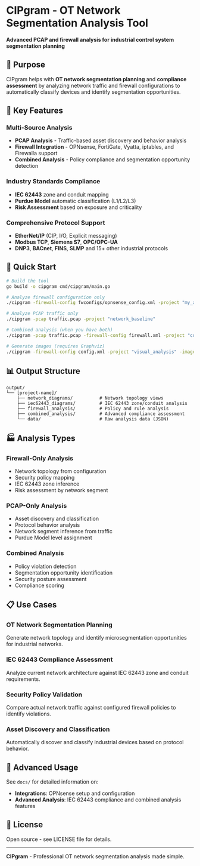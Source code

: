 # CIPgram - OT Network Segmentation Analysis Tool

**Advanced PCAP and firewall analysis for industrial control system segmentation planning**

## 🎯 Purpose
CIPgram helps with **OT network segmentation planning** and **compliance assessment** by analyzing network traffic and firewall configurations to automatically classify devices and identify segmentation opportunities.

## 🔧 Key Features

### **Multi-Source Analysis**
- **PCAP Analysis** - Traffic-based asset discovery and behavior analysis
- **Firewall Integration** - OPNsense, FortiGate, Vyatta, iptables, and Firewalla support
- **Combined Analysis** - Policy compliance and segmentation opportunity detection

### **Industry Standards Compliance**
- **IEC 62443** zone and conduit mapping
- **Purdue Model** automatic classification (L1/L2/L3)
- **Risk Assessment** based on exposure and criticality

### **Comprehensive Protocol Support**
- **EtherNet/IP** (CIP, I/O, Explicit messaging)
- **Modbus TCP**, **Siemens S7**, **OPC/OPC-UA**
- **DNP3**, **BACnet**, **FINS**, **SLMP** and 15+ other industrial protocols

## 🚀 Quick Start

```bash
# Build the tool
go build -o cipgram cmd/cipgram/main.go

# Analyze firewall configuration only
./cipgram -firewall-config fwconfigs/opnsense_config.xml -project "my_analysis"

# Analyze PCAP traffic only  
./cipgram -pcap traffic.pcap -project "network_baseline"

# Combined analysis (when you have both)
./cipgram -pcap traffic.pcap -firewall-config firewall.xml -project "compliance_assessment"

# Generate images (requires Graphviz)
./cipgram -firewall-config config.xml -project "visual_analysis" -images=true
```

## 📊 Output Structure

```
output/
└── [project-name]/
    ├── network_diagrams/          # Network topology views
    ├── iec62443_diagrams/         # IEC 62443 zone/conduit analysis
    ├── firewall_analysis/         # Policy and rule analysis
    ├── combined_analysis/         # Advanced compliance assessment
    └── data/                      # Raw analysis data (JSON)
```

## 🏭 Analysis Types

### **Firewall-Only Analysis**
- Network topology from configuration
- Security policy mapping
- IEC 62443 zone inference
- Risk assessment by network segment

### **PCAP-Only Analysis**  
- Asset discovery and classification
- Protocol behavior analysis
- Network segment inference from traffic
- Purdue Model level assignment

### **Combined Analysis**
- Policy violation detection
- Segmentation opportunity identification
- Security posture assessment
- Compliance scoring

## 📋 Use Cases

### **OT Network Segmentation Planning**
Generate network topology and identify microsegmentation opportunities for industrial networks.

### **IEC 62443 Compliance Assessment**
Analyze current network architecture against IEC 62443 zone and conduit requirements.

### **Security Policy Validation**
Compare actual network traffic against configured firewall policies to identify violations.

### **Asset Discovery and Classification**
Automatically discover and classify industrial devices based on protocol behavior.

## 🔧 Advanced Usage

See `docs/` for detailed information on:
- **Integrations**: OPNsense setup and configuration
- **Advanced Analysis**: IEC 62443 compliance and combined analysis features

## 📄 License

Open source - see LICENSE file for details.

---

**CIPgram** - Professional OT network segmentation analysis made simple.